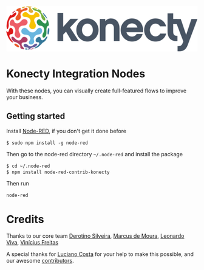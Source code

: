 ![Konecty](logo-konecty.png)

# Konecty Integration Nodes

With these nodes, you can visually create full-featured flows to improve your business.


## Getting started

Install [Node-RED](http://nodered.org/docs/getting-started/installation), if you don't get it done before 

```
$ sudo npm install -g node-red
```

Then  go to the node-red directory  `~/.node-red`  and install the package

```
$ cd ~/.node-red
$ npm install node-red-contrib-konecty
```

Then run

```
node-red
```

# Credits

Thanks to our core team
[Derotino Silveira](https://github.com/silveirado),
[Marcus de Moura](https://github.com/marcusdemoura),
[Leonardo Viva](https://github.com/7sete7),
[Vinícius Freitas](https://github.com/viniciustinga)

A special thanks for [Luciano Costa](https://github.com/lucianocosta) for your help to make this possible, and our awesome [contributors](https://github.com/Konecty/node-red-contrib-konecty/graphs/contributors).